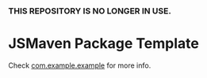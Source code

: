 ### THIS REPOSITORY IS NO LONGER IN USE.
# JSMaven Package Template
Check [com.example.example](com.example.example) for more info.
